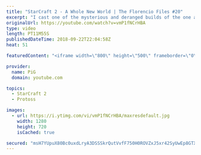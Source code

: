 ```yaml
---
title: "StarCraft 2 - A Whole New World | The Florencio Files #20"
excerpt: "I cast one of the mysterious and deranged builds of the one and only Florencio, the dude that invented the proxy nexus recall rush -- Watch live at https://www.twitch.tv/x5_pig"
originalUrl: https://youtube.com/watch?v=vmP1fNCrHBA
type: video
length: PT11M55S
publishedDateTime: 2018-09-22T22:04:58Z
heat: 51

featuredContent: "<iframe width=\"800\" height=\"500\" frameborder=\"0\" src=\"https://www.youtube.com/embed/vmP1fNCrHBA\" allow=\"accelerometer; autoplay; encrypted-media; gyroscope; picture-in-picture\" allowfullscreen></iframe>"

provider:
  name: PiG
  domain: youtube.com

topics:
  - StarCraft 2
  - Protoss

images:
  - url: https://i.ytimg.com/vi/vmP1fNCrHBA/maxresdefault.jpg
    width: 1280
    height: 720
    isCached: true

secured: "msH7YUpuX80Bc0uxdLryA3DSSSkrQutVvfF750H0ROVZxJ5xr42SyUwEp8GTXianKPxzU/luN0WDH5SdolNAfDxAZyq6h5iiAurmGkt3toK9Fjs22IU2T7ImLccYp+wSayqP8kgav4ZoJ+ag1MqE5H0yS+RjWkoHFqAS6J9S89AnMBxsxS7zFM9ZkBpTqYf7uASSRTenLdDmchMJ89R8sDy94NN/zXYFCaug8QWwmDtlgqh6tki+bA62Yt7lSvNurxACKcjnrupHH6NVUoUXAGDpQTY+dtdgS8jMUByXihjCEC4XyeX9aeEtjCfaSHqjbqH6qK9QJBBy8R8qj26BblG5KyUJpI/F3/Z//cjBkNv9t53JCshOr2Z5sPHFLZeJ7Q+hhFlzp0miqhb6GG5+2FkuLAU7Yddn1uz6sVntnKo=;cF8DET7CWbzoxCuESxVKgg=="
---
```



